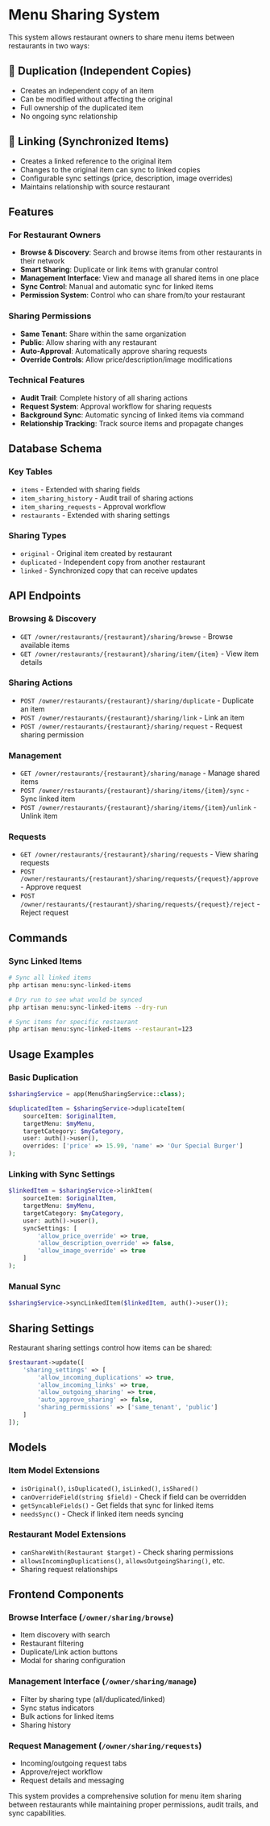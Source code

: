 # Menu Sharing System

This system allows restaurant owners to share menu items between restaurants in two ways:

## 🔄 Duplication (Independent Copies)
- Creates an independent copy of an item
- Can be modified without affecting the original
- Full ownership of the duplicated item
- No ongoing sync relationship

## 🔗 Linking (Synchronized Items)  
- Creates a linked reference to the original item
- Changes to the original item can sync to linked copies
- Configurable sync settings (price, description, image overrides)
- Maintains relationship with source restaurant

## Features

### For Restaurant Owners
- **Browse & Discovery**: Search and browse items from other restaurants in their network
- **Smart Sharing**: Duplicate or link items with granular control
- **Management Interface**: View and manage all shared items in one place
- **Sync Control**: Manual and automatic sync for linked items
- **Permission System**: Control who can share from/to your restaurant

### Sharing Permissions
- **Same Tenant**: Share within the same organization
- **Public**: Allow sharing with any restaurant
- **Auto-Approval**: Automatically approve sharing requests
- **Override Controls**: Allow price/description/image modifications

### Technical Features
- **Audit Trail**: Complete history of all sharing actions
- **Request System**: Approval workflow for sharing requests
- **Background Sync**: Automatic syncing of linked items via command
- **Relationship Tracking**: Track source items and propagate changes

## Database Schema

### Key Tables
- `items` - Extended with sharing fields
- `item_sharing_history` - Audit trail of sharing actions
- `item_sharing_requests` - Approval workflow
- `restaurants` - Extended with sharing settings

### Sharing Types
- `original` - Original item created by restaurant
- `duplicated` - Independent copy from another restaurant  
- `linked` - Synchronized copy that can receive updates

## API Endpoints

### Browsing & Discovery
- `GET /owner/restaurants/{restaurant}/sharing/browse` - Browse available items
- `GET /owner/restaurants/{restaurant}/sharing/item/{item}` - View item details

### Sharing Actions
- `POST /owner/restaurants/{restaurant}/sharing/duplicate` - Duplicate an item
- `POST /owner/restaurants/{restaurant}/sharing/link` - Link an item
- `POST /owner/restaurants/{restaurant}/sharing/request` - Request sharing permission

### Management
- `GET /owner/restaurants/{restaurant}/sharing/manage` - Manage shared items
- `POST /owner/restaurants/{restaurant}/sharing/items/{item}/sync` - Sync linked item
- `POST /owner/restaurants/{restaurant}/sharing/items/{item}/unlink` - Unlink item

### Requests
- `GET /owner/restaurants/{restaurant}/sharing/requests` - View sharing requests
- `POST /owner/restaurants/{restaurant}/sharing/requests/{request}/approve` - Approve request
- `POST /owner/restaurants/{restaurant}/sharing/requests/{request}/reject` - Reject request

## Commands

### Sync Linked Items
```bash
# Sync all linked items
php artisan menu:sync-linked-items

# Dry run to see what would be synced
php artisan menu:sync-linked-items --dry-run

# Sync items for specific restaurant
php artisan menu:sync-linked-items --restaurant=123
```

## Usage Examples

### Basic Duplication
```php
$sharingService = app(MenuSharingService::class);

$duplicatedItem = $sharingService->duplicateItem(
    sourceItem: $originalItem,
    targetMenu: $myMenu, 
    targetCategory: $myCategory,
    user: auth()->user(),
    overrides: ['price' => 15.99, 'name' => 'Our Special Burger']
);
```

### Linking with Sync Settings
```php
$linkedItem = $sharingService->linkItem(
    sourceItem: $originalItem,
    targetMenu: $myMenu,
    targetCategory: $myCategory, 
    user: auth()->user(),
    syncSettings: [
        'allow_price_override' => true,
        'allow_description_override' => false,
        'allow_image_override' => true
    ]
);
```

### Manual Sync
```php
$sharingService->syncLinkedItem($linkedItem, auth()->user());
```

## Sharing Settings

Restaurant sharing settings control how items can be shared:

```php
$restaurant->update([
    'sharing_settings' => [
        'allow_incoming_duplications' => true,
        'allow_incoming_links' => true,
        'allow_outgoing_sharing' => true,
        'auto_approve_sharing' => false,
        'sharing_permissions' => ['same_tenant', 'public']
    ]
]);
```

## Models

### Item Model Extensions
- `isOriginal()`, `isDuplicated()`, `isLinked()`, `isShared()`
- `canOverrideField(string $field)` - Check if field can be overridden
- `getSyncableFields()` - Get fields that sync for linked items
- `needsSync()` - Check if linked item needs syncing

### Restaurant Model Extensions  
- `canShareWith(Restaurant $target)` - Check sharing permissions
- `allowsIncomingDuplications()`, `allowsOutgoingSharing()`, etc.
- Sharing request relationships

## Frontend Components

### Browse Interface (`/owner/sharing/browse`)
- Item discovery with search
- Restaurant filtering 
- Duplicate/Link action buttons
- Modal for sharing configuration

### Management Interface (`/owner/sharing/manage`)
- Filter by sharing type (all/duplicated/linked)
- Sync status indicators
- Bulk actions for linked items
- Sharing history

### Request Management (`/owner/sharing/requests`)
- Incoming/outgoing request tabs
- Approve/reject workflow
- Request details and messaging

This system provides a comprehensive solution for menu item sharing between restaurants while maintaining proper permissions, audit trails, and sync capabilities.
